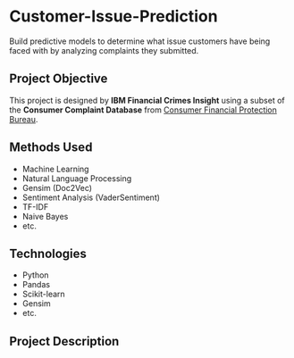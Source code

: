 # Customer-Issue-Prediction
Build predictive models to determine what issue customers have being faced with by analyzing complaints they submitted.

## Project Objective

This project is designed by **IBM Financial Crimes Insight** using a subset of the **Consumer Complaint Database** from [Consumer Financial Protection Bureau](https://www.consumerfinance.gov/data-research/consumer-complaints/).

## Methods Used

- Machine Learning
- Natural Language Processing
- Gensim (Doc2Vec)
- Sentiment Analysis (VaderSentiment)
- TF-IDF
- Naive Bayes
- etc.

## Technologies

- Python
- Pandas
- Scikit-learn
- Gensim
- etc.

## Project Description

